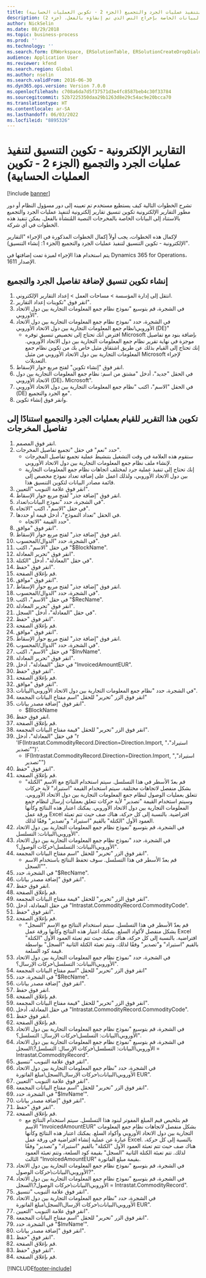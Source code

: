 ```yaml
---
title: التقارير الإلكترونية - تكوين التنسيق لتنفيذ عمليات الجرد والتجميع (الجزء 2 - تكوين العمليات الحسابية)
description: تصف هذه المقالة كيفية تكوين تنسيق التقارير الإلكترونية للقيام بالجرد والجمع استنادًا إلى البيانات الخاصة بإخراج النص الذي تم إنشاؤه بالفعل. (جزء 2)
author: NickSelin
ms.date: 08/29/2018
ms.topic: business-process
ms.prod: ''
ms.technology: ''
ms.search.form: ERWorkspace, ERSolutionTable, ERSolutionCreateDropDialog, EROperationDesigner, ERDataSourceAddDropDialog, ERExpressionDesignerFormula
audience: Application User
ms.reviewer: kfend
ms.search.region: Global
ms.author: nselin
ms.search.validFrom: 2016-06-30
ms.dyn365.ops.version: Version 7.0.0
ms.openlocfilehash: c708a6da7d5f37571d3e4fc8587beb4c30f33784
ms.sourcegitcommit: 52b7225350daa29b1263d8e29c54ac9e20bcca70
ms.translationtype: HT
ms.contentlocale: ar-SA
ms.lasthandoff: 06/03/2022
ms.locfileid: "8895326"
---
```

# <a name="er-configure-format-to-do-counting-and-summing-part-2---configure-computations"></a>التقارير الإلكترونية - تكوين التنسيق لتنفيذ عمليات الجرد والتجميع (الجزء 2 - تكوين العمليات الحسابية)

[!include [banner](../../includes/banner.md)]

تشرح الخطوات التالية كيف يستطيع مستخدم تم تعيينه إلى دور مسؤول النظام أو دور مطور التقارير الإلكترونية تكوين تنسيق تقارير إلكترونية لتنفيذ عمليات الجرد والتجميع بالاستناد إلى البيانات الخاصة بالمخرجات النصية المُنشأة بالفعل. يمكن تنفيذ هذه الخطوات في أي شركة.

لإكمال هذه الخطوات، يجب أولاً إكمال الخطوات المذكورة في الإجراء "التقارير الإلكترونية - تكوين التنسيق لتنفيذ عمليات الجرد والتجميع‬ (الجزء 1: إنشاء التنسيق)".

يتم استخدام هذا الإجراء لميزة تمت إضافتها في Dynamics 365 for Operations، الإصدار 1611.


## <a name="create-a-format-configuration-to-add-counting-and-summing-details"></a>إنشاء تكوين تنسيق لإضافة تفاصيل الجرد والتجميع‬
1. انتقل إلى إدارة المؤسسة > مساحات العمل‬ > إعداد التقارير الإلكتروني‬.
2. انقر فوق "تكوينات إعداد التقارير‬".
3. في الشجرة، قم بتوسيع "نموذج نظام جمع المعلومات التجارية بين دول الاتحاد الأوروبي".
4. في الشجرة، حدد "نموذج نظام جمع المعلومات التجارية بين دول الاتحاد الأوروبي‬\نظام جمع المعلومات التجارية بين دول الاتحاد الأوروبي (DE)"
    * افترض أنك تحتاج إلى تخصيص تنسيق توفره Microsoft بإضافة بنود مع تفاصيل موجزة في نهاية تقرير نظام جمع المعلومات التجارية بين دول الاتحاد الأوروبي. إنك تحتاج إلى القيام بذلك عن طريق اشتقاق مثيل خاص بك من تكوين نظام جمع المعلومات التجارية بين دول الاتحاد الأوروبي من مثيل Microsoft لإجراء التعديلات.  
5. انقر فوق "إنشاء تكوين" لفتح مربع حوار الإسقاط‬.
6. في الحقل "جديد"، أدخل "مشتق من اسم: نظام جمع المعلومات التجارية بين دول الاتحاد الأوروبي (DE)، Microsoft".
7. في الحقل "الاسم"، اكتب "نظام جمع المعلومات التجارية بين دول الاتحاد الأوروبي (DE) مع الجرد والتجميع".
8. وانقر فوق إنشاء تكوين.

## <a name="configure-this-report-to-do-counting-and-summation-based-on-output-details"></a>تكوين هذا التقرير للقيام بعمليات الجرد والتجميع‬ استنادًا إلى تفاصيل المخرجات
1. انقر فوق المصمم.
2. حدد "نعم" في حقل "تجميع تفاصيل المخرجات‬".
    * ستقوم هذه العلامة في وقت التشغيل بتنشيط عملية تجميع تفاصيل المخرجات لإنشاء ملف نظام جمع المعلومات التجارية بين دول الاتحاد الأوروبي.  
    * إنك تحتاج إلى تنفيذ عملية جرد لمختلف اتجاهات نظام جمع المعلومات التجارية بين دول الاتحاد الأوروبي، ولذلك اعمل على إضافة تعداد نموذج مخصص إلى قائمة مصادر البيانات لتكوين التنسيق هذا.  
3. انقر فوق علامة التبويب "التعيين".
4. انقر فوق "إضافة جذر" لفتح مربع حوار الإسقاط‬.
5. في الشجرة، حدد "نموذج البيانات\تعداد".
6. في حقل "الاسم"، اكتب "الاتجاه".
7. في الحقل "تعداد النموذج"، أدخل قيمة أو حددها.
    * حدد القيمة "الاتجاه".  
8. انقر فوق "موافق".
9. انقر فوق "إضافة جذر" لفتح مربع حوار الإسقاط‬.
10. في الشجرة، حدد "الدوال/المحسوب".
11. في حقل "الاسم"، اكتب "$BlockName".
12. انقر فوق "تحرير المعادلة".
13. في حقل "المعادلة"، أدخل "الكتلة".
14. انقر فوق "حفظ".
15. قم بإغلاق الصفحة.
16. انقر فوق "موافق".
17. انقر فوق "إضافة جذر" لفتح مربع حوار الإسقاط‬.
18. في الشجرة، حدد "الدوال/المحسوب".
19. في حقل "الاسم"، اكتب "$RecName".
20. انقر فوق "تحرير المعادلة".
21. في حقل "المعادلة"، أدخل "السجل".
22. انقر فوق "حفظ".
23. قم بإغلاق الصفحة.
24. انقر فوق "موافق".
25. انقر فوق "إضافة جذر" لفتح مربع حوار الإسقاط‬.
26. في الشجرة، حدد "الدوال/المحسوب".
27. في حقل "الاسم"، اكتب "$InvName".
28. انقر فوق "تحرير المعادلة".
29. في حقل "المعادلة"، أدخل "InvoicedAmountEUR".
30. انقر فوق "حفظ".
31. قم بإغلاق الصفحة.
32. انقر فوق "موافق".
33. في الشجرة، حدد "نظام جمع المعلومات التجارية بين دول الاتحاد الأوروبي\البيانات".
34. انقر فوق الزر "تحرير" للحقل "اسم مفتاح البيانات المجمعة‬"
35. انقر فوق "إضافة مصدر بيانات".
    * $BlockName  
36. انقر فوق حفظ.
37. قم بإغلاق الصفحة.
38. انقر فوق الزر "تحرير" للحقل "قيمة مفتاح البيانات المجمعة‬‬".
39. في حقل "المعادلة"، أدخل "r 'IF(Intrastat.CommodityRecord.Direction=Direction.Import, "استيراد"، "تصدير")'.
    * IF(Intrastat.CommodityRecord.Direction=Direction.Import, "استيراد", "تصدير")  
40. انقر فوق "حفظ".
41. قم بإغلاق الصفحة.
    * قم بعدّ الأسطر في هذا التسلسل. سيتم استخدام النتائج مع الاسم "الكتلة" بشكل منفصل لاتجاهات مختلفة. سيتم استخدام القيمة "استيراد" لأية حركات تتعلق بعمليات الوصول لنظام جمع المعلومات التجارية بين دول الاتحاد الأوروبي. وسيتم استخدام القيمة "تصدير" لأية حركات تتعلق بعمليات إرسال لنظام جمع المعلومات التجارية بين دول الاتحاد الأوروبي. يمكنك اعتبار هذه النتائج وكأنها ورقة عمل Excel افتراضية. بالنسبة إلى كل حركة، هناك صف حيث تتم تعبئة العمود الأول "الكتلة" بالقيم "استيراد" و"تصدير" وفقًا لذلك.  
42. في الشجرة، قم بتوسيع "نموذج نظام جمع المعلومات التجارية بين دول الاتحاد الأوروبي\البيانات: التسلسل".
43. في الشجرة، حدد "نموذج نظام جمع المعلومات التجارية بين دول الاتحاد الأوروبي\البيانات: التسلسل\حركات الوصول؟".
44. انقر فوق الزر "تحرير" للحقل "اسم مفتاح البيانات المجمعة‬".
    * قم بعدّ الأسطر في هذا التسلسل. سوف تحفظ النتائج باستخدام الاسم "السجل".  
45. في الشجرة، حدد "$RecName".
46. انقر فوق "إضافة مصدر بيانات".
47. انقر فوق حفظ.
48. قم بإغلاق الصفحة.
49. انقر فوق الزر "تحرير" للحقل "قيمة مفتاح البيانات المجمعة‬‬".
50. في حقل المعادلة، أدخل "Intrastat.CommodityRecord.CommodityCode".
51. انقر فوق "حفظ".
52. قم بإغلاق الصفحة.
    * قم بعدّ الأسطر في هذا التسلسل. سيتم استخدام النتائج مع الاسم "السجل" بشكل منفصل لأكواد السلع. يمكنك اعتبار هذه النتائج وكأنها ورقة عمل Excel افتراضية. بالنسبة إلى كل حركة، هناك صف حيث تتم تعبئة العمود الأول "الكتلة" بالقيم "استيراد" و"تصدير" وفقًا لذلك، وتتم تعبئة الكتلة الثانية "السجل" بواسطة قيمة كود السلعة.  
53. في الشجرة، حدد "نموذج نظام جمع المعلومات التجارية بين دول الاتحاد الأوروبي\البيانات: التسلسل\حركات الإرسال؟".
54. انقر فوق الزر "تحرير" للحقل "اسم مفتاح البيانات المجمعة‬"
55. في الشجرة، حدد "$RecName".
56. انقر فوق "إضافة مصدر بيانات".
57. انقر فوق حفظ.
58. قم بإغلاق الصفحة.
59. انقر فوق الزر "تحرير" للحقل "قيمة مفتاح البيانات المجمعة‬‬".
60. في حقل المعادلة، أدخل "Intrastat.CommodityRecord.CommodityCode".
61. انقر فوق حفظ.
62. قم بإغلاق الصفحة.
63. في الشجرة، قم بتوسيع "نموذج نظام جمع المعلومات التجارية بين دول الاتحاد الأوروبي\البيانات: التسلسل\حركات الإرسال: التسلسل؟".
64. في الشجرة، قم بتوسيع "نموذج نظام جمع المعلومات التجارية بين دول الاتحاد الأوروبي\البيانات: التسلسل\حركات الإرسال: التسلسل?\السجل = Intrastat.CommodityRecord".
65. انقر فوق علامة التبويب "تنسيق".
66. في الشجرة، حدد "نظام جمع المعلومات التجارية بين دول الاتحاد الأوروبي\البيانات\حركات الإرسال\السجل\مبلغ الفاتورة EUR".
67. انقر فوق علامة التبويب "التعيين".
68. انقر فوق الزر "تحرير" للحقل "اسم مفتاح البيانات المجمعة‬".
69. في الشجرة، حدد "$InvName'".
70. انقر فوق "إضافة مصدر بيانات".
71. انقر فوق "حفظ".
72. قم بإغلاق الصفحة.
    * قم بتلخيص قيم المبلغ المفوتر لبنود هذا التسلسل. سيتم استخدام النتائج مع الاسم "InvoicedAmountEUR" بشكل منفصل لاتجاهات نظام جمع المعلومات التجارية بين دول الاتحاد الأوروبي وأكواد السلع. يمكنك اعتبار هذه النتائج وكأنها عبارة عن عملية إنشاء افتراضية في ورقة عمل Excel. بالنسبة إلى كل حركة، هناك صف حيث تتم تعبئة العمود الأول "الكتلة" بالقيم "استيراد" و"تصدير" وفقًا لذلك. تتم تعبئة الكتلة الثانية "السجل" بقيمة كود السلعة، وتتم تعبئة العمود الثالث "InvoicedAmountEUR" بقيمة مبلغ الفاتورة.  
73. في الشجرة، قم بتوسيع "نموذج نظام جمع المعلومات التجارية بين دول الاتحاد الأوروبي\البيانات\حركات الوصول?".
74. في الشجرة، قم بتوسيع "نموذج نظام جمع المعلومات التجارية بين دول الاتحاد الأوروبي\البيانات\حركات الوصول?\السجل = Intrastat.CommodityRecord".
75. انقر فوق علامة التبويب "تنسيق".
76. في الشجرة، حدد "نظام جمع المعلومات التجارية بين دول الاتحاد الأوروبي\البيانات\حركات الإرسال\السجل\مبلغ الفاتورة EUR".
77. انقر فوق علامة التبويب "التعيين".
78. انقر فوق الزر "تحرير" للحقل "اسم مفتاح البيانات المجمعة‬".
79. في الشجرة، حدد "$InvName'".
80. انقر فوق "إضافة مصدر بيانات".
81. انقر فوق "حفظ".
82. قم بإغلاق الصفحة.
83. انقر فوق "حفظ".
84. قم بإغلاق الصفحة.



[!INCLUDE[footer-include](../../../../includes/footer-banner.md)]